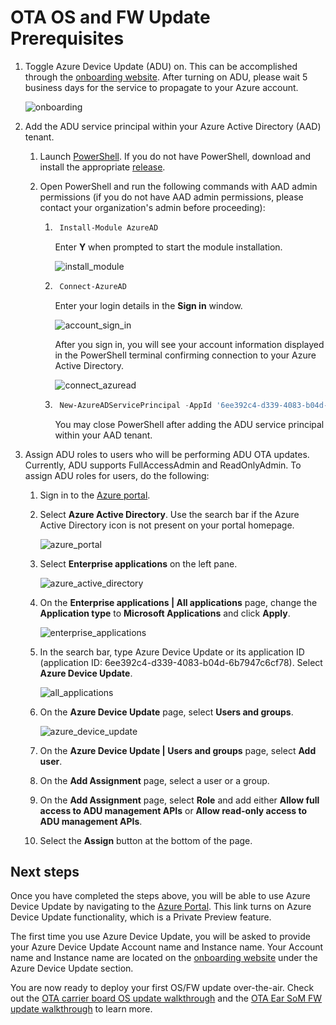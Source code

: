 # OTA OS and FW Update Prerequisites

1. Toggle Azure Device Update (ADU) on. This can be accomplished through the [onboarding website](https://github.com/microsoft/Project-Santa-Cruz-Private-Preview/blob/main/user-guides/getting_started/azure-subscription-onboarding.md). After turning on ADU, please wait 5 business days for the service to propagate to your Azure account.

    ![onboarding](https://github.com/microsoft/Project-Santa-Cruz-Private-Preview/blob/main/user-guides/getting_started/getting_started_images/onboarding_dps_adu.png)

1. Add the ADU service principal within your Azure Active Directory (AAD) tenant.

    1. Launch [PowerShell](https://docs.microsoft.com/en-us/powershell/scripting/overview?view=powershell-7). If you do not have PowerShell, download and install the appropriate [release](https://github.com/PowerShell/PowerShell/releases).

    1. Open PowerShell and run the following commands with AAD admin permissions (if you do not have AAD admin permissions, please contact your organization's admin before proceeding):

        1. ```powershell
            Install-Module AzureAD
            ```

            Enter **Y** when prompted to start the module installation.

            ![install_module](https://github.com/microsoft/Project-Santa-Cruz-Private-Preview/blob/main/user-guides/updating/images/prereqs_install_module.png)

        1. ```powershell
            Connect-AzureAD
            ```

            Enter your login details in the **Sign in** window.

            ![account_sign_in](https://github.com/microsoft/Project-Santa-Cruz-Private-Preview/blob/main/user-guides/updating/images/prereqs_account_sign_in.png)

            After you sign in, you will see your account information displayed in the PowerShell terminal confirming connection to your Azure Active Directory.

            ![connect_azuread](https://github.com/microsoft/Project-Santa-Cruz-Private-Preview/blob/main/user-guides/updating/images/prereqs_connect_azuread.png)

        1. ```powershell
            New-AzureADServicePrincipal -AppId '6ee392c4-d339-4083-b04d-6b7947c6cf78'
            ```

            You may close PowerShell after adding the ADU service principal within your AAD tenant.

1. Assign ADU roles to users who will be performing ADU OTA updates. Currently, ADU supports FullAccessAdmin and ReadOnlyAdmin. To assign ADU roles for users, do the following:

    1. Sign in to the [Azure portal](https://portal.azure.com/?feature.canmodifystamps=true&Microsoft_Azure_Iothub=aduprod).

    1. Select **Azure Active Directory**. Use the search bar if the Azure Active Directory icon is not present on your portal homepage.

        ![azure_portal](https://github.com/microsoft/Project-Santa-Cruz-Private-Preview/blob/main/user-guides/updating/images/prereqs_azure_portal.png)

    1. Select **Enterprise applications** on the left pane.

        ![azure_active_directory](https://github.com/microsoft/Project-Santa-Cruz-Private-Preview/blob/main/user-guides/updating/images/prereqs_azure_active_directory.png)

    1. On the **Enterprise applications | All applications** page, change the **Application type** to **Microsoft Applications** and click **Apply**.

        ![enterprise_applications](https://github.com/microsoft/Project-Santa-Cruz-Private-Preview/blob/main/user-guides/updating/images/prereqs_enterprise_applications.png)

    1. In the search bar, type Azure Device Update or its application ID (application ID: 6ee392c4-d339-4083-b04d-6b7947c6cf78). Select **Azure Device Update**.

        ![all_applications](https://github.com/microsoft/Project-Santa-Cruz-Private-Preview/blob/main/user-guides/updating/images/prereqs_all_applications.png)

    1. On the **Azure Device Update** page, select **Users and groups**.

        ![azure_device_update](https://github.com/microsoft/Project-Santa-Cruz-Private-Preview/blob/main/user-guides/updating/images/prereqs_azure_device_update.png)

    1. On the **Azure Device Update | Users and groups** page, select **Add user**.

    1. On the **Add Assignment** page, select a user or a group.

    1. On the **Add Assignment** page, select **Role** and add either **Allow full access to ADU management APIs** or **Allow read-only access to ADU management APIs**.

    1. Select the **Assign** button at the bottom of the page.

## Next steps

Once you have completed the steps above, you will be able to use Azure Device Update by navigating to the [Azure Portal](https://portal.azure.com/?feature.canmodifystamps=true&Microsoft_Azure_Iothub=aduprod). This link turns on Azure Device Update functionality, which is a Private Preview feature.

The first time you use Azure Device Update, you will be asked to provide your Azure Device Update Account name and Instance name. Your Account name and Instance name are located on the [onboarding website](https://aka.ms/projectsantacruz) under the Azure Device Update section.

You are now ready to deploy your first OS/FW update over-the-air. Check out the [OTA carrier board OS update walkthrough](https://github.com/microsoft/Project-Santa-Cruz-Private-Preview/blob/main/user-guides/updating/ota_update.md) and the [OTA Ear SoM FW update walkthrough](https://github.com/microsoft/Project-Santa-Cruz-Private-Preview/blob/main/user-guides/updating/ear_som_firmware.md) to learn more.
